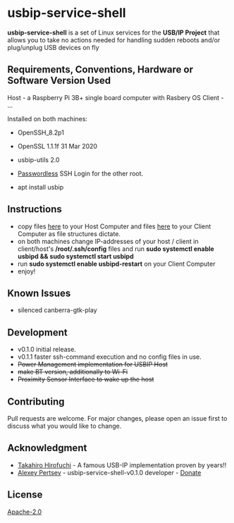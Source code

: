 # usbip-service-shell

**usbip-service-shell** is a set of Linux services for the **USB/IP Project** that allows you to take no actions needed for handling sudden reboots and/or plug/unplug USB devices on fly


## Requirements, Conventions, Hardware or Software Version Used ##

Host - a Raspberry Pi 3B+ single board computer with  Rasbery OS
Client - ...

Installed on both machines:
 * OpenSSH_8.2p1
 * OpenSSL 1.1.1f 31 Mar 2020
 * usbip-utils 2.0
 * [Passwordless](https://www.redhat.com/sysadmin/passwordless-ssh) SSH Login for the other root.

 * apt install usbip

## Instructions
 - copy files [here](https://github.com/alpertsev/usbip-service-shell/tree/main/host) to your Host Computer and files [here](https://github.com/alpertsev/usbip-service-shell/tree/main/client) to your Client Computer as file structures dictate.
 - on both machines change IP-addresses of your host / client in client/host's **/root/.ssh/config** files and run **sudo systemctl enable usbipd && sudo systemctl start usbipd**
 - run **sudo systemctl enable usbipd-restart** on your Client Computer
 - enjoy!

## Known Issues
- silenced canberra-gtk-play

## Development
 - v0.1.0 initial release.
 - v0.1.1 faster ssh-command execution and no config files in use.
 - ~~Power Management implementation for USBIP Host~~
 - ~~make BT version, additionally to Wi-Fi~~
 - ~~Proximity Sensor Interface to wake up the host~~
 
## Contributing
Pull requests are welcome. For major changes, please open an issue first to discuss what you would like to change.

## Acknowledgment
- [Takahiro Hirofuchi](http://usbip.sourceforge.net/) - A famous USB-IP implementation proven by years!!
- [Alexey Pertsev](https://www.alpertsev.com/) - usbip-service-shell-v0.1.0 developer - [Donate](https://paypal.me/alpertsev)

## License
[Apache-2.0](http://www.apache.org/licenses/LICENSE-2.0)
